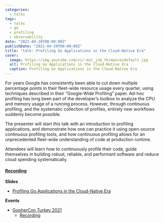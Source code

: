 ```yaml
---
categories:
  - talks
tags:
  - talks
  - go
  - profiling
  - observability
date: "2021-04-20T00:00:00Z"
publishDate: "2021-04-20T00:00:00Z"
title: "talk: Profiling Go Applications in the Cloud-Native Era"
cover:
  image: https://img.youtube.com/vi/-miC_jnQ_Yk/maxresdefault.jpg
  alt: Profiling Go Applications in the Cloud-Native Era
  caption: Profiling Go Applications in the Cloud-Native Era
---
```


For years Google has consistently been able to cut down multiple percentage points in their fleet-wide resource usage every quarter, using techniques described in their “Google-Wide Profiling” paper. Ad-hoc profiling has long been part of the developer’s toolbox to analyze the CPU and memory usage of a running process. However, through continuous profiling, and the systematic collection of profiles, entirely new workflows suddenly become possible.

The presenter will start this talk with an introduction to profiling applications, and demonstrate how one can practice it using open-source continuous profiling tools, and how continuous profiling allows for an unprecedented fleet-wide understanding of code at production runtime.

Attendees will learn how to continuously profile their code, guide themselves in building robust, reliable, and performant software and reduce cloud spending systematically.

#### [Recording](https://youtu.be/-miC_jnQ_Yk)

**Slides**

* [Profiling Go Applications in the Cloud-Native Era](https://docs.google.com/presentation/d/1uue-Mpyw5zSuWfe1qphyhBtrCX4TmBWhN3iMcdYlnek/edit?usp=sharing)

**Events**

* [GopherCon Turkey 2021](https://gophercon.ist/#schedule)
  * [Recording](https://youtu.be/-miC_jnQ_Yk)
